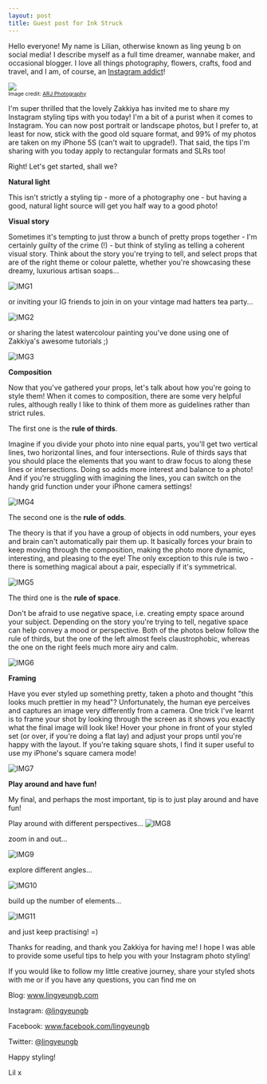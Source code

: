 ```yaml
---
layout: post
title: Guest post for Ink Struck
---
```


Hello everyone! My name is Lilian, otherwise known as ling yeung b on social media! I describe myself as a full time dreamer, wannabe maker, and occasional blogger. I love all things photography, flowers, crafts, food and travel, and I am, of course, an <a href="https://instagram.com/lingyeungb/" target="_blank">Instagram addict</a>!

<img src="/content/images/2015/09/profile.jpg"/><span style="display:block; text-align: left; margin:0; padding: 0; font-size:8pt;">Image credit: <a href="http://www.arj-photo.co.uk/" target= "_blank">ARJ Photography</a></span>

I'm super thrilled that the lovely Zakkiya has invited me to share my Instagram styling tips with you today! I'm a bit of a purist when it comes to Instagram. You can now post portrait or landscape photos, but I prefer to, at least for now, stick with the good old square format, and 99% of my photos are taken on my iPhone 5S (can't wait to upgrade!). That said, the tips I'm sharing with you today apply to rectangular formats and SLRs too!

Right! Let's get started, shall we?

**Natural light**

This isn't strictly a styling tip - more of a photography one - but having a good, natural light source will get you half way to a good photo! 

**Visual story**

Sometimes it's tempting to just throw a bunch of pretty props together - I'm certainly guilty of the crime (!) - but think of styling as telling a coherent visual story. Think about the story you're trying to tell, and select props that are of the right theme or colour palette, whether you're showcasing these dreamy, luxurious artisan soaps...

![IMG1](/content/images/2015/09/IMG1.JPG)

or inviting your IG friends to join in on your vintage mad hatters tea party...

![IMG2](/content/images/2015/09/IMG2.JPG)

or sharing the latest watercolour painting you've done using one of Zakkiya's awesome tutorials ;)

![IMG3](/content/images/2015/09/IMG3.JPG)

**Composition**

Now that you've gathered your props, let's talk about how you're going to style them! When it comes to composition, there are some very helpful rules, although really I like to think of them more as guidelines rather than strict rules.

The first one is the **rule of thirds**.

Imagine if you divide your photo into nine equal parts, you'll get two vertical lines, two horizontal lines, and four intersections. Rule of thirds says that you should place the elements that you want to draw focus to along these lines or intersections. Doing so adds more interest and balance to a photo! And if you're struggling with imagining the lines, you can switch on the handy grid function under your iPhone camera settings!

![IMG4](/content/images/2015/09/IMG4.jpg)

The second one is the **rule of odds**.

The theory is that if you have a group of objects in odd numbers, your eyes and brain can't automatically pair them up. It basically forces your brain to keep moving through the composition, making the photo more dynamic, interesting, and pleasing to the eye! The only exception to this rule is two - there is something magical about a pair, especially if it's symmetrical.

![IMG5](/content/images/2015/09/IMG5.jpg)

The third one is the **rule of space**.

Don't be afraid to use negative space, i.e. creating empty space around your subject. Depending on the story you're trying to tell, negative space can help convey a mood or perspective. Both of the photos below follow the rule of thirds, but the one of the left almost feels claustrophobic, whereas the one on the right feels much more airy and calm. 

![IMG6](/content/images/2015/09/IMG6.jpg)

**Framing**

Have you ever styled up something pretty, taken a photo and thought "this looks much prettier in my head"? Unfortunately, the human eye perceives and captures an image very differently from a camera. One trick I've learnt is to frame your shot by looking through the screen as it shows you exactly what the final image will look like! Hover your phone in front of your styled set (or over, if you're doing a flat lay) and adjust your props until you're happy with the layout. If you're taking square shots, I find it super useful to use my iPhone's square camera mode!

![IMG7](/content/images/2015/09/IMG7.JPG)

**Play around and have fun!**

My final, and perhaps the most important, tip is to just play around and have fun! 

Play around with different perspectives...
![IMG8](/content/images/2015/09/IMG8.jpg)

zoom in and out...

![IMG9](/content/images/2015/09/IMG9.jpg)

explore different angles...

![IMG10](/content/images/2015/09/IMG10.jpg)

build up the number of elements...

![IMG11](/content/images/2015/09/IMG11.JPG)

and just keep practising! =)

Thanks for reading, and thank you Zakkiya for having me! I hope I was able to provide some useful tips to help you with your Instagram photo styling! 

If you would like to follow my little creative journey, share your styled shots with me or if you have any questions, you can find me on

Blog: <a href="http://www.lingyeungb.com/" target="_blank">www.lingyeungb.com</a>

Instagram: <a href="https://instagram.com/lingyeungb/" target="_blank">@lingyeungb</a>

Facebook: <a href="https://www.facebook.com/lingyeungb" target="_blank">www.facebook.com/lingyeungb</a>

Twitter: <a href="https://twitter.com/lingyeungb" target="_blank">@lingyeungb</a>

Happy styling!

Lil x
